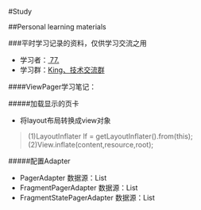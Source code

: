 #Study

##Personal learning materials

###平时学习记录的资料，仅供学习交流之用
* 学习者：[  77.](http://wpa.qq.com/msgrd?v=3&uin=951203598&site=qq&menu=yes "点击这里联系作者")<br>
* 学习群：[King、技术交流群](http://shang.qq.com/wpa/qunwpa?idkey=a1488cba8fc51aaa456a82105afafa34276957bd41337abcd0e593a098d9c56a "点击加群")<br>

####ViewPager学习笔记：

#####加载显示的页卡
* 将layout布局转换成view对象<br>
>(1)LayoutInflater lf = getLayoutInflater().from(this);<br>
>(2)View.inflate(content,resource,root);<br>

#####配置Adapter
* PagerAdapter 数据源：List<View>
* FragmentPagerAdapter 数据源：List<Fragment>
* FragmentStatePagerAdapter 数据源：List<Fragment>
